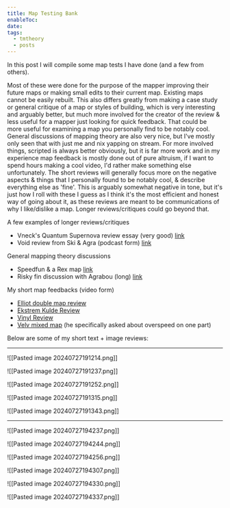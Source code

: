```yaml
---
title: Map Testing Bank
enableToc: 
date: 
tags:
  - tmtheory
  - posts
---
```

In this post I will compile some map tests I have done (and a few from others).

Most of these were done for the purpose of the mapper improving their future maps or making small edits to their current map. Existing maps cannot be easily rebuilt. This also differs greatly from making a case study or general critique of a map or styles of building, which is very interesting and arguably better, but much more involved for the creator of the review & less useful for a mapper just looking for quick feedback. That could be more useful for examining a map you personally find to be notably cool. General discussions of mapping theory are also very nice, but I've mostly only seen that with just me and nix yapping on stream. For more involved things, scripted is always better obviously, but it is far more work and in my experience map feedback is mostly done out of pure altruism, if I want to spend hours making a cool video, I'd rather make something else unfortunately. The short reviews will generally focus more on the negative aspects & things that I personally found to be notably cool, & describe everything else as 'fine'. This is arguably somewhat negative in tone, but it's just how I roll with these I guess as I think it's the most efficient and honest way of going about it, as these reviews are meant to be communications of why I like/dislike a map. Longer reviews/critiques could go beyond that.

A few examples of longer reviews/critiques
- Vneck's Quantum Supernova review essay (very good) [link](https://www.youtube.com/watch?v=_rysCD70wu8)
- Void review from Ski & Agra (podcast form) [link](https://youtu.be/blWyuKXZh0o)

General mapping theory discussions
- Speedfun & a Rex map [link](https://youtu.be/5P8W9l9A5vk)
- Risky fin discussion with Agrabou (long) [link](https://youtu.be/A-n9j3SmWto)

My short map feedbacks (video form)
- [Elliot double map review](https://www.youtube.com/watch?v=3djTgeQjwtc)
- [Ekstrem Kulde Review](https://www.youtube.com/watch?v=JvSps2cQ62U)
- [Vinyl Review](https://youtu.be/blWyuKXZh0o)
- [Velv mixed map](https://www.youtube.com/watch?v=9e2Hl9bA9VU) (he specifically asked about overspeed on one part)

Below are some of my short text + image reviews:

---
![[Pasted image 20240727191214.png]]

![[Pasted image 20240727191237.png]]

![[Pasted image 20240727191252.png]]

![[Pasted image 20240727191315.png]]

![[Pasted image 20240727191343.png]]

---

![[Pasted image 20240727194237.png]]

![[Pasted image 20240727194244.png]]

![[Pasted image 20240727194256.png]]

![[Pasted image 20240727194307.png]]

![[Pasted image 20240727194330.png]]

![[Pasted image 20240727194337.png]]

